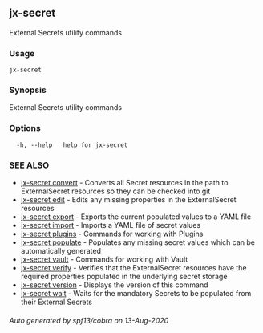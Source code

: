 ## jx-secret

External Secrets utility commands

### Usage

```
jx-secret
```

### Synopsis

External Secrets utility commands

### Options

```
  -h, --help   help for jx-secret
```

### SEE ALSO

* [jx-secret convert](jx-secret_convert.md)	 - Converts all Secret resources in the path to ExternalSecret resources so they can be checked into git
* [jx-secret edit](jx-secret_edit.md)	 - Edits any missing properties in the ExternalSecret resources
* [jx-secret export](jx-secret_export.md)	 - Exports the current populated values to a YAML file
* [jx-secret import](jx-secret_import.md)	 - Imports a YAML file of secret values
* [jx-secret plugins](jx-secret_plugins.md)	 - Commands for working with Plugins
* [jx-secret populate](jx-secret_populate.md)	 - Populates any missing secret values which can be automatically generated
* [jx-secret vault](jx-secret_vault.md)	 - Commands for working with Vault
* [jx-secret verify](jx-secret_verify.md)	 - Verifies that the ExternalSecret resources have the required properties populated in the underlying secret storage
* [jx-secret version](jx-secret_version.md)	 - Displays the version of this command
* [jx-secret wait](jx-secret_wait.md)	 - Waits for the mandatory Secrets to be populated from their External Secrets

###### Auto generated by spf13/cobra on 13-Aug-2020
